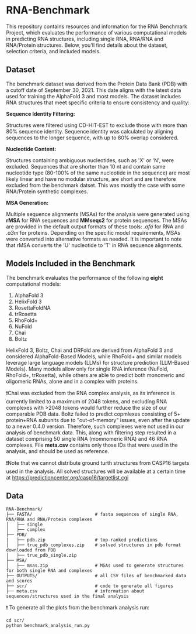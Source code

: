 # RNA-Benchmark

This repository contains resources and information for the RNA Benchmark Project, which evaluates the performance of various computational models in predicting RNA structures, including single RNA, RNA/RNA and RNA/Protein structures. Below, you'll find details about the dataset, selection criteria, and included models.

## Dataset

The benchmark dataset was derived from the Protein Data Bank (PDB) with a cutoff date of September 30, 2021. This date aligns with the latest data used for training the AlphaFold 3 and most models. The dataset includes RNA structures that meet specific criteria to ensure consistency and quality:

**Sequence Identity Filtering:**  

Structures were filtered using CD-HIT-EST to exclude those with more than 80% sequence identity. Sequence identity was calculated by aligning sequences to the longer sequence, with up to 80% overlap considered.  

**Nucleotide Content:**  

Structures containing ambiguous nucleotides, such as 'X' or 'N', were excluded. Sequences that are shorter than 10 nt and contain same nucleotide type (80-100% of the same nucleotide in the sequence) are most likely linear and have no modular structure, are short and are therefore excluded from the benchmark datset. This was mostly the case with some RNA/Protein synthetic complexes.

**MSA Generation:**

Multiple sequence alignments (MSAs) for the analysis were generated using **rMSA** for RNA sequences and **MMseqs2** for protein sequences. The MSAs are provided in the default output formats of these tools: *.afa* for RNA and *.a3m* for proteins. Depending on the specific model requirements, MSAs were converted into alternative formats as needed. It is important to note that rMSA converts the 'U' nucleotide to 'T' in RNA sequence alignments.

## Models Included in the Benchmark

The benchmark evaluates the performance of the following **eight** computational models: 

1) AlphaFold 3
2) HelixFold 3
3) RosettaFoldNA
4) trRosetta
5) RhoFold+
6) NuFold
7) Chai
8) Boltz

HelixFold 3, Boltz, Chai and DRFold are derived from AlphaFold 3 and considered AlphaFold-Based Models, while RhoFold+ and similar models leverage large language models (LLMs) for structure prediction (LLM-Based Models). Many models allow only for single RNA inference (NuFold, RhoFold+, trRosetta), while others are able to predict both monomeric and oligomeric RNAs, alone and in a complex with proteins.

❗Chai was excluded from the RNA complex analysis, as its inference is currently limited to a maximum of 2048 tokens, and excluding RNA complexes with >2048 tokens would further reduce the size of our comparable PDB data. Boltz failed to predict copmlexes consisting of 5+ protein+RNA subunits due to "out-of-memory" issues, even after the update to a newer 0.4.0 version. Therefore, such complexes were not used in our analysis of benchmark data. This, along with filtering step resulted in a dataset comprising 50 single RNA (momnomeric RNA) and 46 RNA complexes. File **meta.csv** contains only those IDs that were used in the analysis, and should be used as reference.

❗Note that we cannot distribute ground turth structures from CASP16 targets used in the analysis. All solved structures will be available at a certain time at https://predictioncenter.org/casp16/targetlist.cgi

## Data

```
RNA-Benchmark/
├── FASTA/                        # fasta sequences of single RNA, RNA/RNA and RNA/Protein complexes 
│   ├── single        
│   ├── complex       
├── PDB/
|   ├── pdb.zip                   # top-ranked predictions    
│   ├── true_pdb_complexes.zip    # solved structures in pdb format downloaded from PDB
│   ├── true_pdb_single.zip 
├── MSA/
│   ├── msas.zip                  # MSAs used to generate structures for both single RNA and complexes
├── OUTPUTS/                      # all CSV files of benchmarked data and scores
├── scr/                          # code to generate all figures
├── meta.csv                      # information about sequences/structures used in the final analysis
```

❗ To generate all the plots from the benchmark analysis run:

```
cd scr/
python benchmark_analysis_run.py
```